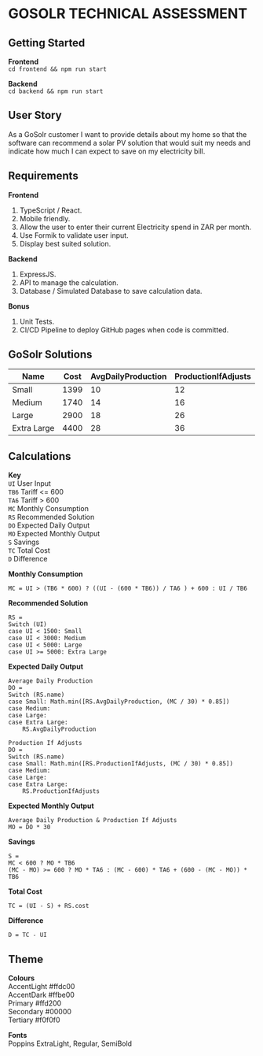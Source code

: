 # GOSOLR TECHNICAL ASSESSMENT

## Getting Started
**Frontend**\
`cd frontend && npm run start`

**Backend**\
`cd backend && npm run start`

## User Story
As a GoSolr customer I want to provide details about my home so that the software can recommend a solar PV solution that would suit my needs and indicate how much I can expect to save on my electricity bill.

## Requirements
**Frontend**
1. TypeScript / React.
2. Mobile friendly.
3. Allow the user to enter their current Electricity spend in ZAR per month.
4. Use Formik to validate user input.
5. Display best suited solution.

**Backend**
1. ExpressJS.
2. API to manage the calculation.
3. Database / Simulated Database to save calculation data.

**Bonus**
1. Unit Tests.
2. CI/CD Pipeline to deploy GitHub pages when code is committed.

## GoSolr Solutions
| Name | Cost | AvgDailyProduction | ProductionIfAdjusts |
| ----------- | ----------- | ----------- | ----------- |
| Small | 1399 | 10 | 12 |
| Medium | 1740 | 14 | 16 |
| Large | 2900 | 18 | 26 |
| Extra Large | 4400 | 28 | 36 |

## Calculations
**Key**\
`UI` User Input\
`TB6` Tariff <= 600\
`TA6` Tariff > 600\
`MC` Monthly Consumption\
`RS` Recommended Solution\
`DO` Expected Daily Output\
`MO` Expected Monthly Output\
`S` Savings\
`TC` Total Cost\
`D` Difference

**Monthly Consumption**
```
MC = UI > (TB6 * 600) ? ((UI - (600 * TB6)) / TA6 ) + 600 : UI / TB6
```

**Recommended Solution**
```
RS =
Switch (UI)
case UI < 1500: Small
case UI < 3000: Medium
case UI < 5000: Large
case UI >= 5000: Extra Large
```

**Expected Daily Output**
```
Average Daily Production
DO =
Switch (RS.name)
case Small: Math.min([RS.AvgDailyProduction, (MC / 30) * 0.85])
case Medium:
case Large:
case Extra Large:
    RS.AvgDailyProduction

Production If Adjusts
DO =
Switch (RS.name)
case Small: Math.min([RS.ProductionIfAdjusts, (MC / 30) * 0.85])
case Medium:
case Large:
case Extra Large:
    RS.ProductionIfAdjusts
```

**Expected Monthly Output**
```
Average Daily Production & Production If Adjusts
MO = DO * 30
```

**Savings**
```
S = 
MC < 600 ? MO * TB6
(MC - MO) >= 600 ? MO * TA6 : (MC - 600) * TA6 + (600 - (MC - MO)) * TB6
```

**Total Cost**
```
TC = (UI - S) + RS.cost
```

**Difference**
```
D = TC - UI
```

## Theme
**Colours**\
AccentLight #ffdc00\
AccentDark #ffbe00\
Primary #ffd200\
Secondary #00000\
Tertiary #f0f0f0

**Fonts**\
Poppins ExtraLight, Regular, SemiBold